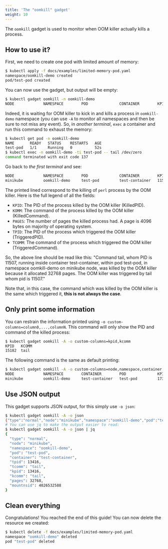 ```yaml
---
title: 'The "oomkill" gadget'
weight: 10
---
```


The `oomkill` gadget is used to monitor when OOM killer actually kills a process.

## How to use it?

First, we need to create one pod with limited amount of memory:

```bash
$ kubectl apply -f docs/examples/limited-memory-pod.yaml
namespace/oomkill-demo created
pod/test-pod created
```

You can now use the gadget, but output will be empty:

```bash
$ kubectl gadget oomkill -n oomkill-demo
NODE             NAMESPACE        POD              CONTAINER        KPID   KCOMM            PAGES  TPID             TCOMM
```

Indeed, it is waiting for OOM killer to kick in and kills a process in `oomkill-demo` namespace (you can use `-A` to monitor all namespaces and then be sure to not miss any event).
So, in *another terminal*, `exec` a container and run this command to exhaust the memory:

```bash
$ kubectl get pod -n oomkill-demo
NAME       READY   STATUS    RESTARTS   AGE
test-pod   1/1     Running   0          52s
$ kubectl exec -n oomkill-demo -ti test-pod -- tail /dev/zero
command terminated with exit code 137
```

Go back to *the first terminal* and see:

```bash
NODE             NAMESPACE        POD              CONTAINER        KPID   KCOMM            PAGES  TPID             TCOMM
minikube         oomkill-demo     test-pod         test-container   11507  tail             32768  11507  tail
```

The printed lined correspond to the killing of `perl` process by the OOM killer.
Here is the full legend of all the fields:

* `KPID`: The PID of the process killed by the OOM killer (KilledPID).
* `KOMM`: The command of the process killed by the OOM killer (KilledCommand).
* `PAGES`: The number of pages the killed process had. A page is 4096 bytes on majority of operating system.
* `TPID`: The PID of the process which triggered the OOM killer (TriggeredPID).
* `TCOMM`: The command of the process which triggered the OOM killer (TriggeredCommand).

So, the above line should be read like this: "Command tail, whom PID is 11507, running inside container test-container, within pod test-pod, in namespace oomkill-demo on minikube node, was killed by the OOM killer because it allocated 32768 pages. The OOM killer was triggered by tail whom pid is 11507."

Note that, in this case, the command which was killed by the OOM killer is the same which triggered it, **this is not always the case**.

## Only print some information

You can restrain the information printed using `-o custom-columns=column0,...,columnN`.
This command will only show the PID and command of the killed process:

```bash
$ kubectl gadget oomkill -A -o custom-columns=kpid,kcomm
KPID   KCOMM
15182  tail
```

The following command is the same as default printing:

```bash
$ kubectl gadget oomkill -A -o custom-columns=node,namespace,container,pod,kpid,kcomm,pages,tpid,tcomm
NODE             NAMESPACE        CONTAINER        POD              KPID   KCOMM            PAGES  TPID   TCOMM
minikube         oomkill-demo     test-container   test-pod         17349  tail             32768  17349  tail
```

## Use JSON output

This gadget supports JSON output, for this simply use `-o json`:

```bash
$ kubectl gadget oomkill -A -o json
{"type":"normal","node":"minikube","namespace":"oomkill-demo","pod":"test-pod","container":"test-container","tpid":13416,"tcomm":"tail","kpid":13416,"kcomm":"tail","pages":32768,"mountnsid":4026532588}
# You can use jq to make the output easier to read:
$ kubectl gadget oomkill -A -o json | jq
{
  "type": "normal",
  "node": "minikube",
  "namespace": "oomkill-demo",
  "pod": "test-pod",
  "container": "test-container",
  "tpid": 13416,
  "tcomm": "tail",
  "kpid": 13416,
  "kcomm": "tail",
  "pages": 32768,
  "mountnsid": 4026532588
}
```

## Clean everything

Congratulations! You reached the end of this guide!
You can now delete the resource we created:

```bash
$ kubectl delete -f docs/examples/limited-memory-pod.yaml
namespace "oomkill-demo" deleted
pod "test-pod" deleted
```
